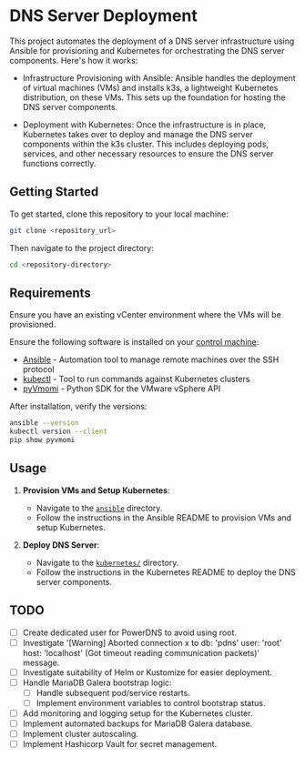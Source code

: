 # DNS Server Deployment

This project automates the deployment of a DNS server infrastructure using Ansible for provisioning and Kubernetes for orchestrating the DNS server components. Here's how it works:

- Infrastructure Provisioning with Ansible: Ansible handles the deployment of virtual machines (VMs) and installs k3s, a lightweight Kubernetes distribution, on these VMs. This sets up the foundation for hosting the DNS server components.

- Deployment with Kubernetes: Once the infrastructure is in place, Kubernetes takes over to deploy and manage the DNS server components within the k3s cluster. This includes deploying pods, services, and other necessary resources to ensure the DNS server functions correctly.

## Getting Started

To get started, clone this repository to your local machine:

```bash
git clone <repository_url>
```

Then navigate to the project directory:

```bash
cd <repository-directory>
```

## Requirements

Ensure you have an existing vCenter environment where the VMs will be provisioned. 

Ensure the following software is installed on your [control machine](https://docs.ansible.com/ansible/latest/network/getting_started/basic_concepts.html#control-node):

- [Ansible](https://docs.ansible.com/ansible/latest/installation_guide/intro_installation.html) - Automation tool to manage remote machines over the SSH protocol
- [kubectl](https://kubernetes.io/docs/tasks/tools/) - Tool to run commands against Kubernetes clusters
- [pyVmomi](https://pypi.org/project/pyvmomi/#installing) - Python SDK for the VMware vSphere API

After installation, verify the versions:

```bash
ansible --version
kubectl version --client
pip show pyvmomi
```

## Usage

1. **Provision VMs and Setup Kubernetes**:
    - Navigate to the [`ansible`](./ansible/) directory.
    - Follow the instructions in the Ansible README to provision VMs and setup Kubernetes.

2. **Deploy DNS Server**:
    - Navigate to the [`kubernetes/`](./kubernetes/) directory.
    - Follow the instructions in the Kubernetes README to deploy the DNS server components.

## TODO

- [ ] Create dedicated user for PowerDNS to avoid using root.
- [ ] Investigate '[Warning] Aborted connection x to db: 'pdns' user: 'root' host: 'localhost' (Got timeout reading communication packets)' message.
- [ ] Investigate suitability of Helm or Kustomize for easier deployment.
- [ ] Handle MariaDB Galera bootstrap logic:
    - [ ] Handle subsequent pod/service restarts.
    - [ ] Implement environment variables to control bootstrap status.
- [ ] Add monitoring and logging setup for the Kubernetes cluster.
- [ ] Implement automated backups for MariaDB Galera database.
- [ ] Implement cluster autoscaling.
- [ ] Implement Hashicorp Vault for secret management.